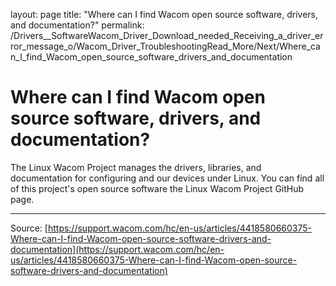 layout: page
title: "Where can I find Wacom open source software, drivers, and documentation?"
permalink: /Drivers__SoftwareWacom_Driver_Download_needed_Receiving_a_driver_error_message_o/Wacom_Driver_TroubleshootingRead_More/Next/Where_can_I_find_Wacom_open_source_software_drivers_and_documentation

# Where can I find Wacom open source software, drivers, and documentation?

The Linux Wacom Project manages the drivers, libraries, and documentation for configuring and our devices under Linux. You can find all of this project's open source software the Linux Wacom Project GitHub page.

---
Source: [https://support.wacom.com/hc/en-us/articles/4418580660375-Where-can-I-find-Wacom-open-source-software-drivers-and-documentation](https://support.wacom.com/hc/en-us/articles/4418580660375-Where-can-I-find-Wacom-open-source-software-drivers-and-documentation)
